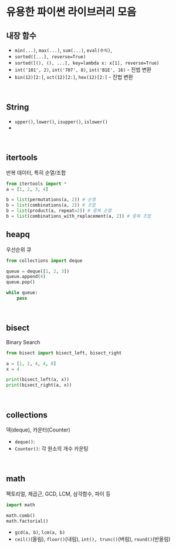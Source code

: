 # 유용한 파이썬 라이브러리 모음

## 내장 함수

- `min(...)`, `max(...)`, `sum(...)`, `eval(수식)`, 
- `sorted([...], reverse=True)`
- `sorted([(), (), ...], key=lambda x: x[1], reverse=True)`
- `int('101', 2)`, `int('707', 8)`, `int('B1E', 16)` - 진법 변환
- `bin(12)[2:]`, `oct(12)[2:]`, `hex(12)[2:]` - 진법 변환

<br/>

## String

- `upper()`, `lower()`, `isupper()`, `islower()`
- 

<br/>

## itertools

반복 데이터, 특히 순열/조합

```python
from itertools import *
a = [1, 2, 3, 4]

b = list(permutations(a, 2)) # 순열
b = list(combinations(a, 2)) # 조합
b = list(product(a, repeat=2)) # 중복 순열
b = list(combinations_with_replacement(a, 2)) # 중복 조합
```

## heapq

우선순위 큐
```python
from collections import deque

queue = deque([1, 2, 3])
queue.append(4)
queue.pop()

while queue:
    pass

```

<br/>


## bisect

Binary Search
```python
from bisect import bisect_left, bisect_right

a = [1, 2, 4, 4, 8]
x = 4

print(bisect_left(a, x))
print(bisect_right(a, x))
```

<br/>


## collections

덱(deque), 카운터(Counter)

- `deque()`: 
- `Counter()`: 각 원소의 개수 카운팅

<br/>


## math

팩토리얼, 제곱근, GCD, LCM, 삼각함수, 파이 등

```python
import math

math.comb()
math.factorial()
```

- `gcd(a, b)`, `lcm(a, b)`
- `ceil()`(올림), `floor()`(내림), `int(), trunc()`(버림), `round()`(반올림)